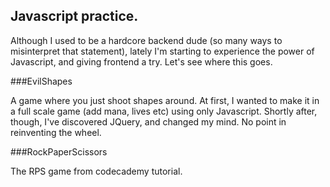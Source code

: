 Javascript practice.
-----------

Although I used to be a hardcore backend dude (so many ways to misinterpret that statement), lately I'm starting to experience the power of Javascript, and  giving frontend a try. Let's see where this goes.

###EvilShapes

A game where you just shoot shapes around. At first, I wanted to make it in a full scale game (add mana, lives etc) using only Javascript. Shortly after, though, I've discovered JQuery, and changed my mind. No point in reinventing the wheel.

###RockPaperScissors

The RPS game from codecademy tutorial.
